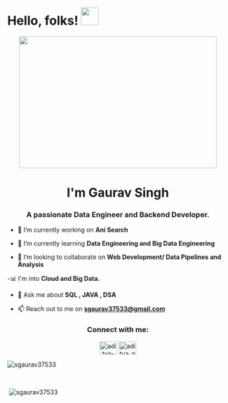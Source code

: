# Hello, folks! <img src="https://raw.githubusercontent.com/MartinHeinz/MartinHeinz/master/wave.gif" height="40px">

<div align="center">
  <img src="https://media0.giphy.com/media/LaVp0AyqR5bGsC5Cbm/giphy.gif?cid=ecf05e47vn9td7vuarn1gvg620w0hzwh5s06mmy9vq6x4uek&rid=giphy.gif&ct=g" width="450" height="300"/>
</div>

<h1 align="center">I'm Gaurav Singh</h1>
<h3 align="center">A passionate Data Engineer and Backend Developer.</h3>

- 🔭 I’m currently working on **Ani Search**

- 🌱 I’m currently learning **Data Engineering and Big Data Engineering**

- 👯 I’m looking to collaborate on **Web Development/ Data Pipelines and Analysis**

-📊 I'm into **Cloud and Big Data.**

- 💬 Ask me about **SQL , JAVA , DSA**

- 📫 Reach out to me on **sgaurav37533@gmail.com**

<h3 align="center">Connect with me:</h3>
<p align="center">
<a href="https://www.linkedin.com/in/sgaurav37533/" target="blank"><img align="center" src="https://raw.githubusercontent.com/rahuldkjain/github-profile-readme-generator/master/src/images/icons/Social/linked-in-alt.svg" alt="aditya-gupta-009520226" height="30" width="40" /></a>
<a href="https://twitter.com/G_GauravSingh_h" target="blank"><img align="center" src="https://cdn.jsdelivr.net/npm/simple-icons@3.1.0/icons/twitter.svg" alt="aditya_gupta99" height="30" width="40" /></a>
</p>


<p><img align="center" src="https://github-readme-stats.vercel.app/api/top-langs?username=sgaurav37533&show_icons=true&locale=en&layout=compact" alt="sgaurav37533" /></p>
<br>

<p>&nbsp;<img align="center" src="https://github-readme-stats.vercel.app/api?username=sgaurav37533&show_icons=true&locale=en" alt="sgaurav37533" /></p>
